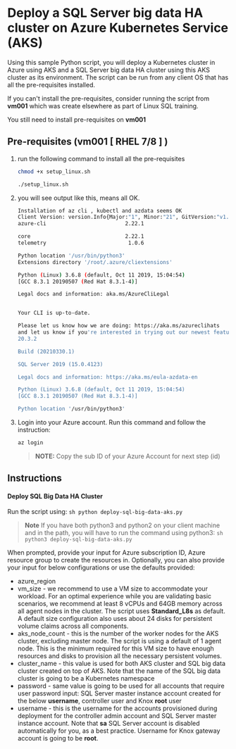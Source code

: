 
# Deploy a SQL Server big data HA cluster on Azure Kubernetes Service (AKS) 

Using this sample Python script, you will deploy a Kubernetes cluster in Azure using AKS and a SQL Server big data HA cluster using this AKS cluster as its environment. The script can be run from any client OS that has all the pre-requisites installed.

If you can't install the pre-requisites, consider running the script from **vm001** which was create elsewhere as part of Linux SQL training. 

You still need to install pre-requisites on **vm001** 

## Pre-requisites (vm001 [ RHEL 7/8 ] )

1. run the following command to install all the pre-requisites 
    ```sh 
    chmod +x setup_linux.sh

    ./setup_linux.sh 
    ```

1. you will see output like this, means all OK.
    ```sh 
    Installation of az cli , kubectl and azdata seems OK
    Client Version: version.Info{Major:"1", Minor:"21", GitVersion:"v1.21.0", GitCommit:"cb303e613a121a29364f75cc67d3d580833a7479", GitTreeState:"clean", BuildDate:"2021-04-08T16:31:21Z", GoVersion:"go1.16.1", Compiler:"gc", Platform:"linux/amd64"}
    azure-cli                         2.22.1

    core                              2.22.1
    telemetry                          1.0.6

    Python location '/usr/bin/python3'
    Extensions directory '/root/.azure/cliextensions'

    Python (Linux) 3.6.8 (default, Oct 11 2019, 15:04:54)
    [GCC 8.3.1 20190507 (Red Hat 8.3.1-4)]

    Legal docs and information: aka.ms/AzureCliLegal


    Your CLI is up-to-date.

    Please let us know how we are doing: https://aka.ms/azureclihats
    and let us know if you're interested in trying out our newest features: https://aka.ms/CLIUXstudy
    20.3.2

    Build (20210330.1)

    SQL Server 2019 (15.0.4123)

    Legal docs and information: https://aka.ms/eula-azdata-en

    Python (Linux) 3.6.8 (default, Oct 11 2019, 15:04:54)
    [GCC 8.3.1 20190507 (Red Hat 8.3.1-4)]

    Python location '/usr/bin/python3'

    ```

1. Login into your Azure account. Run this command and follow the instruction: 
    ````sh
    az login
    ````
    > **NOTE:** Copy the sub ID of your Azure Account for next step  (id)

## Instructions
#### Deploy SQL Big Data HA Cluster 

Run the script using:
    ````sh
    python deploy-sql-big-data-aks.py
    ````

>**Note**
    If you have both python3 and python2 on your client machine and in the path, you will have to run the command using python3:
    ````sh
    python3 deploy-sql-big-data-aks.py
    ````


When prompted, provide your input for Azure subscription ID, Azure resource group to create the resources in.  Optionally, you can also provide your input for below configurations or use the defaults provided:
- azure_region
- vm_size - we recommend to use a VM size to accommodate your workload. For an optimal experience while you are validating basic scenarios, we recommend at least 8 vCPUs and 64GB memory across all agent nodes in the cluster. The script uses **Standard_L8s** as default. A default size configuration also uses about 24 disks for persistent volume claims across all components.
- aks_node_count - this is the number of the worker nodes for the AKS cluster, excluding master node. The script is using a default of 1 agent node. This is the minimum required for this VM size to have enough resources and disks to provision all the necessary persistent volumes.
- cluster_name - this value is used for both AKS cluster and SQL big data cluster created on top of AKS. Note that the name of the SQL big data cluster is going to be a Kubernetes namespace
- password - same value is going to be used for all accounts that require user password input: SQL Server master instance account created for the below **username**, controller user and Knox **root** user
- username - this is the username for the accounts provisioned during deployment for the controller admin account and SQL Server master instance account. Note that **sa** SQL Server account is disabled automatically for you, as a best practice. Username for Knox gateway account is going to be **root**.
